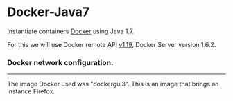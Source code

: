 # Docker-Java7
Instantiate containers [Docker](http://docs.docker.io/ "Docker") using Java 1.7.

For this we will use Docker remote API [v1.19](https://github.com/docker/docker/blob/master/docs/reference/api/docker_remote_api_v1.19.md), Docker Server version 1.6.2.

### Docker network configuration.
---------------------------------

The image Docker used was "dockergui3". This is an image that brings an instance Firefox.


